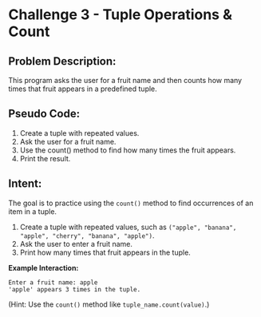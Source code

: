 # Challenge 3 - Tuple Operations & Count

## Problem Description:
This program asks the user for a fruit name and then counts how many times that fruit appears in a predefined tuple.

## Pseudo Code:
1. Create a tuple with repeated values.
2. Ask the user for a fruit name.
3. Use the count() method to find how many times the fruit appears.
4. Print the result.

## Intent:
The goal is to practice using the `count()` method to find occurrences of an item in a tuple.
1. Create a tuple with repeated values, such as `("apple", "banana", "apple", "cherry", "banana", "apple")`.  
2. Ask the user to enter a fruit name.  
3. Print how many times that fruit appears in the tuple.  

**Example Interaction:**
```
Enter a fruit name: apple
'apple' appears 3 times in the tuple.
```

(Hint: Use the `count()` method like `tuple_name.count(value)`.)

